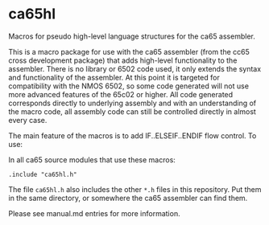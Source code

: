 # ca65hl
Macros for pseudo high-level language structures for the ca65 assembler.

This is a macro package for use with the ca65 assembler (from the cc65 cross development package) that adds 
high-level functionality to the assembler. 
There is no library or 6502 code used, it only extends the syntax and functionality of the assembler. 
At this point it is targeted for compatibility with the NMOS 6502, so some code generated will not use more 
advanced features of the 65c02 or higher. All code generated corresponds directly to underlying assembly and
with an understanding of the macro code, all assembly code can still be controlled directly in almost every 
case.

The main feature of the macros is to add IF..ELSEIF..ENDIF flow control.
To use:

In all ca65 source modules that use these macros:

`.include "ca65hl.h"`

The file `ca65hl.h` also includes the other `*.h` files in this repository. Put them in the same directory, or 
somewhere the ca65 assembler can find them.

Please see manual.md entries for more information.